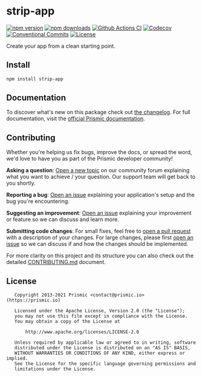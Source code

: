 # strip-app

[![npm version][npm-version-src]][npm-version-href]
[![npm downloads][npm-downloads-src]][npm-downloads-href]
[![Github Actions CI][github-actions-ci-src]][github-actions-ci-href]
[![Codecov][codecov-src]][codecov-href]
[![Conventional Commits][conventional-commits-src]][conventional-commits-href]
[![License][license-src]][license-href]

Create your app from a clean starting point.

<!--

TODO: Create a small list of package features:

- 🤔 &nbsp;A useful feature;
- 🥴 &nbsp;Another useful feature;
- 🙃 &nbsp;A final useful feature.

Non-breaking space: &nbsp; are here on purpose to fix emoji rendering on certain systems.

-->

## Install

```bash
npm install strip-app
```

## Documentation

To discover what's new on this package check out [the changelog][changelog]. For full documentation, visit the [official Prismic documentation][prismic-docs].

## Contributing

Whether you're helping us fix bugs, improve the docs, or spread the word, we'd love to have you as part of the Prismic developer community!

**Asking a question**: [Open a new topic][forum-question] on our community forum explaining what you want to achieve / your question. Our support team will get back to you shortly.

**Reporting a bug**: [Open an issue][repo-bug-report] explaining your application's setup and the bug you're encountering.

**Suggesting an improvement**: [Open an issue][repo-feature-request] explaining your improvement or feature so we can discuss and learn more.

**Submitting code changes**: For small fixes, feel free to [open a pull request][repo-pull-requests] with a description of your changes. For large changes, please first [open an issue][repo-feature-request] so we can discuss if and how the changes should be implemented.

For more clarity on this project and its structure you can also check out the detailed [CONTRIBUTING.md][contributing] document.

## License

```
   Copyright 2013-2021 Prismic <contact@prismic.io> (https://prismic.io)

   Licensed under the Apache License, Version 2.0 (the "License");
   you may not use this file except in compliance with the License.
   You may obtain a copy of the License at

       http://www.apache.org/licenses/LICENSE-2.0

   Unless required by applicable law or agreed to in writing, software
   distributed under the License is distributed on an "AS IS" BASIS,
   WITHOUT WARRANTIES OR CONDITIONS OF ANY KIND, either express or implied.
   See the License for the specific language governing permissions and
   limitations under the License.
```

<!-- Links -->

[prismic]: https://prismic.io

<!-- TODO: Replace link with a more useful one if available -->

[prismic-docs]: https://prismic.io/docs
[changelog]: ./CHANGELOG.md
[contributing]: ./CONTRIBUTING.md

<!-- TODO: Replace link with a more useful one if available -->

[forum-question]: https://community.prismic.io
[repo-bug-report]: https://github.com/prismicio-community/strip-app/issues/new?assignees=&labels=bug&template=bug_report.md&title=
[repo-feature-request]: https://github.com/prismicio-community/strip-app/issues/new?assignees=&labels=enhancement&template=feature_request.md&title=
[repo-pull-requests]: https://github.com/prismicio-community/strip-app/pulls

<!-- Badges -->

[npm-version-src]: https://img.shields.io/npm/v/strip-app/latest.svg
[npm-version-href]: https://npmjs.com/package/strip-app
[npm-downloads-src]: https://img.shields.io/npm/dm/strip-app.svg
[npm-downloads-href]: https://npmjs.com/package/strip-app
[github-actions-ci-src]: https://github.com/prismicio-community/strip-app/workflows/ci/badge.svg
[github-actions-ci-href]: https://github.com/prismicio-community/strip-app/actions?query=workflow%3Aci
[codecov-src]: https://img.shields.io/codecov/c/github/prismicio-community/strip-app.svg
[codecov-href]: https://codecov.io/gh/prismicio-community/strip-app
[conventional-commits-src]: https://img.shields.io/badge/Conventional%20Commits-1.0.0-yellow.svg
[conventional-commits-href]: https://conventionalcommits.org
[license-src]: https://img.shields.io/npm/l/strip-app.svg
[license-href]: https://npmjs.com/package/strip-app
